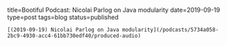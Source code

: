 
title=Bootiful Podcast: Nicolai Parlog on Java modularity
date=2019-09-19
type=post
tags=blog
status=published
~~~~~~
[(2019-09-19) Nicolai Parlog on Java modularity](/podcasts/5734a058-2bc9-4930-acc4-61bb730edf40/produced-audio) 
            